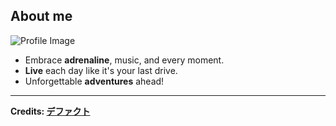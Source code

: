 <h2>About me</h2>

<img src="https://avatars.githubusercontent.com/u/162572088?v=4.jpg" alt="Profile Image">
  
- Embrace **adrenaline**, music, and every moment. 
- **Live** each day like it's your last drive. 
- Unforgettable **adventures** ahead!


------

**Credits: [デファクト](https://github.com/defakuto)**
